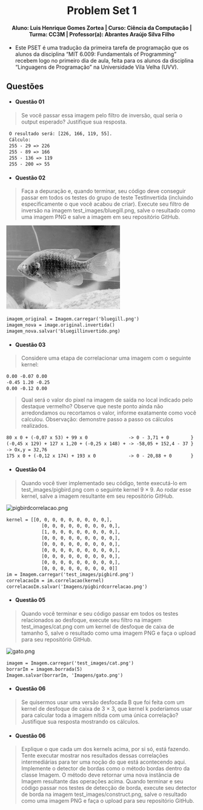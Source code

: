 <div align="center">
 
  # Problem Set 1
  #### Aluno: Luis Henrique Gomes Zortea | Curso: Ciência da Computação | Turma: CC3M | Professor(a): Abrantes Araújo Silva Filho 
</div> 

- Este PSET é uma tradução da primeira tarefa de programação que os alunos da disciplina “MIT 6.009: Fundamentals of Programming” recebem logo no primeiro dia de aula, feita para os alunos da disciplina “Linguagens de Programação” na Universidade Vila Velha (UVV).

## Questões
- #### Questão 01 
> Se você passar essa imagem pelo filtro de inversão, qual seria o output esperado? Justifique sua resposta.
~~~
 O resultado será: [226, 166, 119, 55].
 Cálculo:
 255 - 29 => 226
 255 - 89 => 166
 255 - 136 => 119
 255 - 200 => 55
~~~
- #### Questão 02
> Faça a depuração e, quando terminar, seu código deve conseguir passar em todos os testes do grupo de teste TestInvertida (incluindo especificamente o que você acabou de criar). Execute seu filtro de inversão na imagem test_images/bluegill.png, salve o resultado como uma imagem PNG e salve a imagem em seu repositório GitHub.

![bluegillinvertido.png](https://github.com/LuisHZortea/uvv_lp_cc3m/blob/main/Imagens/bluegillinvertido.png) 
~~~
imagem_original = Imagem.carregar('bluegill.png')
imagem_nova = image.original.invertida()
imagem_nova.salvar('bluegillinvertido.png)
~~~

- #### Questão 03
> Considere uma etapa de correlacionar uma imagem com o seguinte kernel:
~~~~
0.00 -0.07 0.00
-0.45 1.20 -0.25
0.00 -0.12 0.00
~~~~
>Qual será o valor do pixel na imagem de saída no local indicado pelo destaque vermelho? Observe que neste ponto ainda não arredondamos ou recortamos o valor, informe exatamente como você calculou. Observação: demonstre passo a passo os cálculos realizados.
~~~
80 x 0 + (-0,07 x 53) + 99 x 0               -> 0 - 3,71 + 0        }
(-0,45 x 129) + 127 x 1,20 + (-0,25 x 148) + -> -58,05 + 152,4 - 37 } -> Ox,y = 32,76
175 x 0 + (-0,12 x 174) + 193 x 0            -> 0 - 20,88 + 0       }
~~~~

- #### Questão 04
> Quando você tiver implementado seu código, tente executá-lo em test_images/pigbird.png com o seguinte kernel 9 × 9. Ao rodar esse kernel, salve a imagem resultante em seu repositório GitHub.

![pigbirdcorrelacao.png](https://github.com/LuisHZortea/uvv_lp_cc3m/blob/main/Imagens/pigbirdcorrelacao.png)

~~~
kernel = [[0, 0, 0, 0, 0, 0, 0, 0, 0,],
             [0, 0, 0, 0, 0, 0, 0, 0, 0,],
             [1, 0, 0, 0, 0, 0, 0, 0, 0,],
             [0, 0, 0, 0, 0, 0, 0, 0, 0,],
             [0, 0, 0, 0, 0, 0, 0, 0, 0,],
             [0, 0, 0, 0, 0, 0, 0, 0, 0,],
             [0, 0, 0, 0, 0, 0, 0, 0, 0,],
             [0, 0, 0, 0, 0, 0, 0, 0, 0,],
             [0, 0, 0, 0, 0, 0, 0, 0, 0]]
im = Imagem.carregar('test_images/pigbird.png')
correlacaoIm = im.correlacao(kernel)
correlacaoIm.salvar('Imagens/pigbirdcorrelacao.png')
 ~~~~

- #### Questão 05
> Quando você terminar e seu código passar em todos os testes relacionados ao desfoque, execute seu filtro na imagem test_images/cat.png com um kernel de desfoque de caixa de tamanho 5, salve o resultado como uma imagem PNG e faça o upload para seu repositório GitHub.

![gato.png](https://github.com/LuisHZortea/uvv_lp_cc3m/blob/main/Imagens/gato.png)

~~~
imagem = Imagem.carregar('test_images/cat.png')
borrarIm = imagem.borrada(5)
Imagem.salvar(borrarIm, 'Imagens/gato.png')
~~~~

- #### Questão 06
> Se quisermos usar uma versão desfocada B que foi feita com um kernel de desfoque de caixa de 3 × 3, que kernel k poderíamos usar para calcular toda a imagem nítida com uma única correlação? Justifique sua resposta mostrando os cálculos.

- #### Questão 06
> Explique o que cada um dos kernels acima, por si só, está fazendo. Tente executar mostrar nos resultados dessas correlações intermediárias para ter uma noção do que está acontecendo aqui. Implemente o detector de bordas como o método bordas dentro da classe Imagem. O método deve retornar uma nova instância de Imagem resultante das operações acima. Quando terminar e seu código passar nos testes de detecção de borda, execute seu detector de borda na imagem test_images/construct.png, salve o resultado como uma imagem PNG e faça o upload para seu repositório GitHub.

